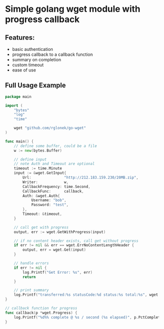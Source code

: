 # Simple golang wget module with progress callback

## Features:

* basic authentication
* progress callback to a callback function
* summary on completion
* custom timeout
* ease of use

## Full Usage Example

```go
package main

import (
	"bytes"
	"log"
	"time"

	wget "github.com/rglonek/go-wget"
)

func main() {
	// define some buffer, could be a file
	w := new(bytes.Buffer)

	// define input
	// note Auth and Timeout are optional
	timeout := time.Minute
	input := &wget.GetInput{
		Url:               "http://212.183.159.230/20MB.zip",
		Writer:            w,
		CallbackFrequency: time.Second,
		CallbackFunc:      callback,
		Auth: &wget.Auth{
			Username: "bob",
			Password: "test",
		},
		Timeout: &timeout,
	}

	// call get with progress
	output, err := wget.GetWithProgress(input)

	// if no content header exists, call get without progress
	if err != nil && err == wget.ErrNoContentLengthHeader {
		output, err = wget.Get(input)
	}

	// handle errors
	if err != nil {
		log.Printf("Get Error: %s", err)
		return
	}

	// print summary
	log.Printf("transferred:%s statusCode:%d status:%s total:%s", wget.SizeToString(output.NumBytes), output.ResponseCode, output.Response, wget.SizeToString(output.TotalBytes))
}

// callback function for progress
func callback(p *wget.Progress) {
	log.Printf("%d%% complete @ %s / second (%s elapsed)", p.PctComplete, wget.SizeToString(p.BytesPerSecond), p.TimeElapsed.Round(time.Second))
}
```
